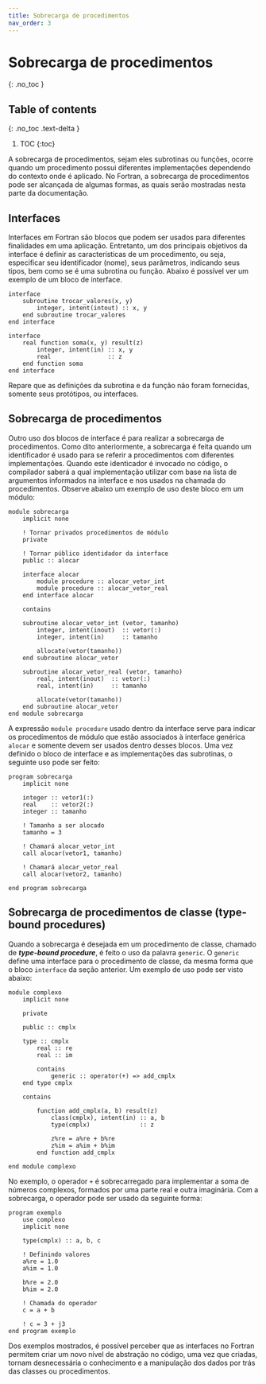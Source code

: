 ```yaml
---
title: Sobrecarga de procedimentos
nav_order: 3
---
```


# Sobrecarga de procedimentos
{: .no_toc }

## Table of contents
{: .no_toc .text-delta }

1. TOC
{:toc}

A sobrecarga de procedimentos, sejam eles subrotinas ou funções, ocorre quando um procedimento possui diferentes implementações dependendo do contexto onde é aplicado. No Fortran, a sobrecarga de procedimentos pode ser alcançada de algumas formas, as quais serão mostradas nesta parte da documentação.

## Interfaces

Interfaces em Fortran são blocos que podem ser usados para diferentes finalidades em uma aplicação. Entretanto, um dos principais objetivos da interface é definir as características de um procedimento, ou seja, especificar seu identificador (nome), seus parâmetros, indicando seus tipos, bem como se é uma subrotina ou função. Abaixo é possível ver um exemplo de um bloco de interface.

```Fortran 
interface
    subroutine trocar_valores(x, y)
        integer, intent(intout) :: x, y
    end subroutine trocar_valores
end interface
```

```Fortran 
interface
    real function soma(x, y) result(z)
        integer, intent(in) :: x, y
        real                :: z
    end function soma
end interface
```

Repare que as definições da subrotina e da função não foram fornecidas, somente seus protótipos, ou interfaces.

## Sobrecarga de procedimentos

Outro uso dos blocos de interface é para realizar a sobrecarga de procedimentos. Como dito anteriormente, a sobrecarga é feita quando um identificador é usado para se referir a procedimentos com diferentes implementações. Quando este identicador é invocado no código, o compilador saberá a qual implementação utilizar com base na lista de argumentos informados na interface e nos usados na chamada do procedimentos. Observe abaixo um exemplo de uso deste bloco em um módulo:

```Fortran 
module sobrecarga
    implicit none

    ! Tornar privados procedimentos de módulo
    private

    ! Tornar público identidador da interface
    public :: alocar

    interface alocar
        module procedure :: alocar_vetor_int
        module procedure :: alocar_vetor_real
    end interface alocar

    contains

    subroutine alocar_vetor_int (vetor, tamanho)
        integer, intent(inout)  :: vetor(:)
        integer, intent(in)     :: tamanho

        allocate(vetor(tamanho))
    end subroutine alocar_vetor

    subroutine alocar_vetor_real (vetor, tamanho)
        real, intent(inout)  :: vetor(:)
        real, intent(in)     :: tamanho

        allocate(vetor(tamanho))
    end subroutine alocar_vetor
end module sobrecarga
```

A expressão `module procedure` usado dentro da interface serve para indicar os procedimentos de módulo que estão associados à interface genérica `alocar` e somente devem ser usados dentro desses blocos. Uma vez definido o bloco de interface e as implementações das subrotinas, o seguinte uso pode ser feito:

```Fortran
program sobrecarga
    implicit none

    integer :: vetor1(:)
    real    :: vetor2(:)
    integer :: tamanho

    ! Tamanho a ser alocado
    tamanho = 3

    ! Chamará alocar_vetor_int
    call alocar(vetor1, tamanho)

    ! Chamará alocar_vetor_real
    call alocar(vetor2, tamanho)

end program sobrecarga
```

## Sobrecarga de procedimentos de classe  (type-bound procedures)

Quando a sobrecarga é desejada em um procedimento de classe, chamado de ***type-bound procedure***, é feito o uso da palavra `generic`. O `generic` define uma interface para o procedimento de classe, da mesma forma que o bloco `interface` da seção 
anterior. Um exemplo de uso pode ser visto abaixo:

```Fortran
module complexo
    implicit none

    private

    public :: cmplx

    type :: cmplx
        real :: re
        real :: im

        contains
            generic :: operator(+) => add_cmplx
    end type cmplx

    contains

        function add_cmplx(a, b) result(z)
            class(cmplx), intent(in) :: a, b
            type(cmplx)              :: z

            z%re = a%re + b%re
            z%im = a%im + b%im
        end function add_cmplx

end module complexo
```

No exemplo, o operador `+` é sobrecarregado para implementar a soma de números complexos, formados por uma parte real e outra imaginária. Com a sobrecarga, o operador pode ser usado da seguinte forma:

```Fortran
program exemplo
    use complexo
    implicit none

    type(cmplx) :: a, b, c

    ! Definindo valores
    a%re = 1.0
    a%im = 1.0

    b%re = 2.0
    b%im = 2.0

    ! Chamada do operador
    c = a + b
    
    ! c = 3 + j3
end program exemplo

```


 Dos exemplos mostrados, é possível perceber que as interfaces no Fortran permitem criar um novo nível de abstração no código, uma vez que criadas, tornam desnecessária o conhecimento e a manipulação dos dados por trás das classes ou procedimentos.


